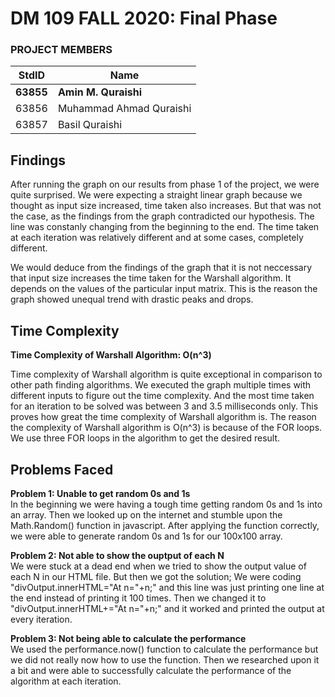 # DM 109 FALL 2020: Final Phase #
### PROJECT MEMBERS ###
StdID | Name
------------ | -------------
**63855** | **Amin M. Quraishi** <!--this is the group leader in bold-->
63856 | Muhammad Ahmad Quraishi
63857 | Basil Quraishi
<!-- Replace name and student ids with acutally group member names and ids-->



## Findings ## 
After running the graph on our results from phase 1 of the project, we were quite surprised. We were expecting a straight linear graph because we thought as input size increased, time taken also increases. But that was not the case, as the findings from the graph contradicted our hypothesis. The line was constanly changing from the beginning to the end. The time taken at each iteration was relatively different and at some cases, completely different. 

We would deduce from the findings of the graph that it is not neccessary that input size increases the time taken for the Warshall algorithm. It depends on the values of the particular input matrix. This is the reason the graph showed unequal trend with drastic peaks and drops. 

## Time Complexity ##

**Time Complexity of Warshall Algorithm: O(n^3)**  

Time complexity of Warshall algorithm is quite exceptional in comparison to other path finding algorithms. We executed the graph multiple times with different inputs to figure out the time complexity. And the most time taken for an iteration to be solved was between 3 and 3.5 milliseconds only. This proves how great the time complexity of Warshall algorithm is. The reason the complexity of Warshall algorithm is O(n^3) is because of the FOR loops. We use three FOR loops in the algorithm to get the desired result.

## Problems Faced ##  

**Problem 1: Unable to get random 0s and 1s**  
In the beginning we were having a tough time getting random 0s and 1s into an array. Then we looked up on the internet and stumble upon the Math.Random() function in javascript. After applying the function correctly, we were able to generate random 0s and 1s for our 100x100 array.  

**Problem 2: Not able to show the ouptput of each N**  
We were stuck at a dead end when we tried to show the output value of each N in our HTML file. But then we got the solution; We were coding "divOutput.innerHTML="At n="+n;" and this line was just printing one line at the end instead of printing it 100 times. Then we changed it to "divOutput.innerHTML+="At n="+n;" and it worked and printed the output at every iteration.

**Problem 3: Not being able to calculate the performance**  
We used the performance.now() function to calculate the performance but we did not really now how to use the function. Then we researched upon it a bit and were able to successfully calculate the performance of the algorithm at each iteration.
